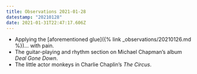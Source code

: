 ```yaml
---
title: Observations 2021-01-28
datestamp: "20210128"
date: 2021-01-31T22:47:17.606Z
---
```

- Applying the [aforementioned glue]({% link _observations/20210126.md %})… with pain.
- The guitar-playing and rhythm section on Michael Chapman’s album *Deal Gone Down*.
- The little actor monkeys in Charlie Chaplin’s *The Circus*.